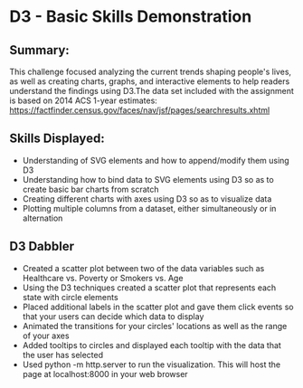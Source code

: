 # D3 - Basic Skills Demonstration

## Summary: 
This challenge focused analyzing the current trends shaping people's lives, as well as creating charts, graphs, and interactive elements to help readers understand the findings using D3.The data set included with the assignment is based on 2014 ACS 1-year estimates: https://factfinder.census.gov/faces/nav/jsf/pages/searchresults.xhtml

## Skills Displayed: 
* Understanding of SVG elements and how to append/modify them using D3
* Understanding how to bind data to SVG elements using D3 so as to create basic bar charts from scratch
* Creating different charts with axes using D3 so as to visualize data
* Plotting multiple columns from a dataset, either simultaneously or in alternation

## D3 Dabbler
* Created a scatter plot between two of the data variables such as Healthcare vs. Poverty or Smokers vs. Age
* Using the D3 techniques created a scatter plot that represents each state with circle elements
*  Placed additional labels in the scatter plot and gave them click events so that your users can decide which data to display
* Animated the transitions for your circles' locations as well as the range of your axes
* Added tooltips to circles and displayed each tooltip with the data that the user has selected
* Used python -m http.server to run the visualization. This will host the page at localhost:8000 in your web browser





















